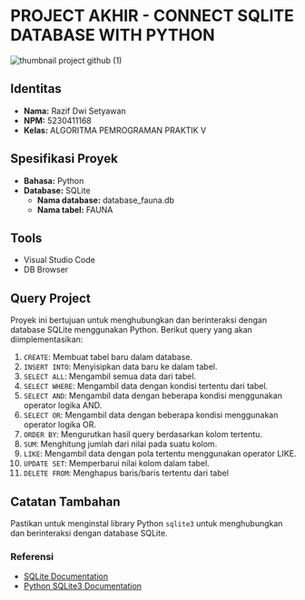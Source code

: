# PROJECT AKHIR - CONNECT SQLITE DATABASE WITH PYTHON
![thumbnail project github (1)](https://github.com/Dimaspermana293/latihan-github-baru-banget/assets/97396687/a51b4abe-cd36-4374-bbf9-d7eb5aea40c9)

## Identitas
- **Nama:** Razif Dwi Setyawan
- **NPM:** 5230411168
- **Kelas:** ALGORITMA PEMROGRAMAN PRAKTIK V

## Spesifikasi Proyek
- **Bahasa:** Python
- **Database:** SQLite
  - **Nama database:** database_fauna.db
  - **Nama tabel:** FAUNA

## Tools
- Visual Studio Code
- DB Browser

## Query Project
Proyek ini bertujuan untuk menghubungkan dan berinteraksi dengan database SQLite menggunakan Python. Berikut query yang akan diimplementasikan:

1. `CREATE`: Membuat tabel baru dalam database.
2. `INSERT INTO`: Menyisipkan data baru ke dalam tabel.
3. `SELECT ALL`: Mengambil semua data dari tabel.
4. `SELECT WHERE`: Mengambil data dengan kondisi tertentu dari tabel.
5. `SELECT AND`: Mengambil data dengan beberapa kondisi menggunakan operator logika AND.
6. `SELECT OR`: Mengambil data dengan beberapa kondisi menggunakan operator logika OR.
7. `ORDER BY`: Mengurutkan hasil query berdasarkan kolom tertentu.
8. `SUM`: Menghitung jumlah dari nilai pada suatu kolom.
9. `LIKE`: Mengambil data dengan pola tertentu menggunakan operator LIKE.
10. `UPDATE SET`: Memperbarui nilai kolom dalam tabel.
11. `DELETE FROM`: Menghapus baris/baris tertentu dari tabel

## Catatan Tambahan
Pastikan untuk menginstal library Python `sqlite3` untuk menghubungkan dan berinteraksi dengan database SQLite.

### Referensi
- [SQLite Documentation](https://www.sqlite.org/docs.html)
- [Python SQLite3 Documentation](https://docs.python.org/3/library/sqlite3.html)
